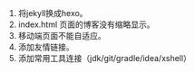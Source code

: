 1. 将jekyll换成hexo。
2. index.html 页面的博客没有缩略显示。
3. 移动端页面不能自适应。
4. 添加友情链接。
5. 添加常用工具连接（jdk/git/gradle/idea/xshell）

